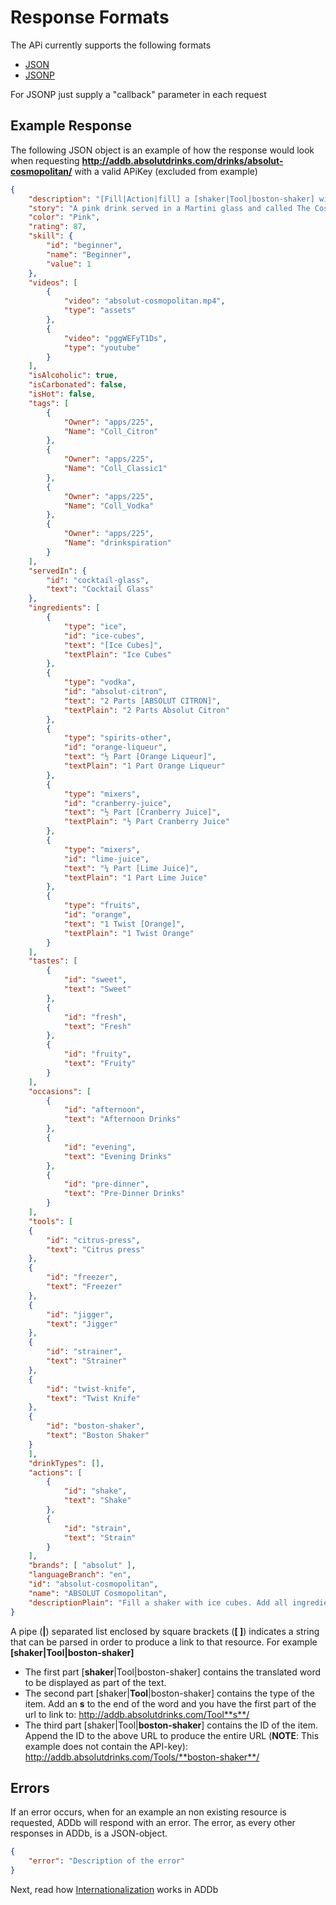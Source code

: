 ﻿Response Formats
==============
The APi currently supports the following formats

- [JSON][]
- [JSONP][]

For JSONP just supply a "callback" parameter in each request

## Example Response
The following JSON object is an example of how the response would look when requesting 
**http://addb.absolutdrinks.com/drinks/absolut-cosmopolitan/** with a valid APiKey (excluded from example)

``` json
{
	"description": "[Fill|Action|fill] a [shaker|Tool|boston-shaker] with [ice cubes|Ingredient|ice-cubes]. [Add|Action|add] all ingredients. [Shake|Action|shake] and [strain|Action|strain] into a chilled [cocktail glass|Glass|cocktail-glass]. [Garnish|Action|garnish] with orange.",
	"story": "A pink drink served in a Martini glass and called The Cosmopolitan is said to have originated in San Francisco in the 1980s, but it wasn't\r\nuntil 1988--the year Absolut Citron was launched--that the\r\nCosmopolitan as it is known today was created. Bartender Toby Cecchini\r\nadapted the original recipe, using fresh juice, orange liqueur, a\r\nsplash of cranberry, and the first citrus-flavored vodka. The rest is history!",
	"color": "Pink",
	"rating": 87,
	"skill": {
		"id": "beginner",
		"name": "Beginner",
		"value": 1
	},
	"videos": [
		{
			"video": "absolut-cosmopolitan.mp4",
			"type": "assets"
		},
		{
			"video": "pggWEFyT1Ds",
			"type": "youtube"
		}
	],
	"isAlcoholic": true,
	"isCarbonated": false,
	"isHot": false,
	"tags": [
		{
			"Owner": "apps/225",
			"Name": "Coll_Citron"
		},
		{
			"Owner": "apps/225",
			"Name": "Coll_Classic1"
		},
		{
			"Owner": "apps/225",
			"Name": "Coll_Vodka"
		},
		{
			"Owner": "apps/225",
			"Name": "drinkspiration"
		}
	],
	"servedIn": {
		"id": "cocktail-glass",
		"text": "Cocktail Glass"
	},
	"ingredients": [
		{
			"type": "ice",
			"id": "ice-cubes",
			"text": "[Ice Cubes]",
			"textPlain": "Ice Cubes"
		},
		{
			"type": "vodka",
			"id": "absolut-citron",
			"text": "2 Parts [ABSOLUT CITRON]",
			"textPlain": "2 Parts Absolut Citron"
		},
		{
			"type": "spirits-other",
			"id": "orange-liqueur",
			"text": "½ Part [Orange Liqueur]",
			"textPlain": "1 Part Orange Liqueur"
		},
		{
			"type": "mixers",
			"id": "cranberry-juice",
			"text": "½ Part [Cranberry Juice]",
			"textPlain": "½ Part Cranberry Juice"
		},
		{
			"type": "mixers",
			"id": "lime-juice",
			"text": "¼ Part [Lime Juice]",
			"textPlain": "1 Part Lime Juice"
		},
		{
			"type": "fruits",
			"id": "orange",
			"text": "1 Twist [Orange]",
			"textPlain": "1 Twist Orange"
		}
	],
	"tastes": [
		{
			"id": "sweet",
			"text": "Sweet"
		},
		{
			"id": "fresh",
			"text": "Fresh"
		},
		{
			"id": "fruity",
			"text": "Fruity"
		}
	],
	"occasions": [
		{
			"id": "afternoon",
			"text": "Afternoon Drinks"
		},
		{
			"id": "evening",
			"text": "Evening Drinks"
		},
		{
			"id": "pre-dinner",
			"text": "Pre-Dinner Drinks"
		}
	],
	"tools": [
	{
		"id": "citrus-press",
		"text": "Citrus press"
	},
	{
		"id": "freezer",
		"text": "Freezer"
	},
	{
		"id": "jigger",
		"text": "Jigger"
	},
	{
		"id": "strainer",
		"text": "Strainer"
	},
	{
		"id": "twist-knife",
		"text": "Twist Knife"
	},
	{
		"id": "boston-shaker",
		"text": "Boston Shaker"
	}
	],
	"drinkTypes": [],
	"actions": [
		{
			"id": "shake",
			"text": "Shake"
		},
		{
			"id": "strain",
			"text": "Strain"
		}
	],
	"brands": [ "absolut" ],
	"languageBranch": "en",
	"id": "absolut-cosmopolitan",
	"name": "ABSOLUT Cosmopolitan",
	"descriptionPlain": "Fill a shaker with ice cubes. Add all ingredients. Shake and strain into a chilled cocktail glass. Garnish with orange."
}
```

A pipe (**|**) separated list enclosed by square brackets (**[ ]**) indicates a string that can be
parsed in order to produce a link to that resource. For example **[shaker|Tool|boston-shaker]**

* The first part [**shaker**|Tool|boston-shaker] contains the translated word to be displayed as part
of the text.
* The second part [shaker|**Tool**|boston-shaker] contains the type of the item. Add an **s** to the 
end of the word and you have the first part of the url to link to: http://addb.absolutdrinks.com/Tool**s**/
* The third part [shaker|Tool|**boston-shaker**] contains the ID of the item. Append the ID to the above
URL to produce the entire URL (**NOTE**: This example does not contain the API-key): http://addb.absolutdrinks.com/Tools/**boston-shaker**/



## Errors
If an error occurs, when for an example an non existing resource is requested, ADDb will respond with an error. The error, as every
other responses in ADDb, is a JSON-object.

``` json
{
    "error": "Description of the error"
}
```

Next, read how [Internationalization][i18n] works in ADDb

[JSON]: http://en.wikipedia.org/wiki/Json
[JSONP]: http://en.wikipedia.org/wiki/JSONP
[i18n]: /drinks-api/docs/v1/getting-started/i18n


